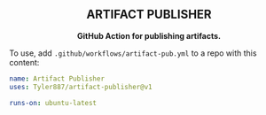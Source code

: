 <div align=center>
  <h2>ARTIFACT PUBLISHER</h2>
  
  <b>GitHub Action for publishing artifacts.</b>
</div>

To use, add `.github/workflows/artifact-pub.yml` to a repo with this content:
```yaml
name: Artifact Publisher
uses: Tyler887/artifact-publisher@v1

runs-on: ubuntu-latest
```
